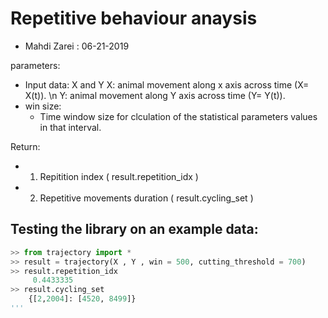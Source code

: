 

# Repetitive behaviour anaysis
* Mahdi Zarei : 06-21-2019

parameters:
* Input data: X and Y
    X: animal movement along x axis across time (X= X(t)). \n
    Y: animal movement along Y axis across time (Y= Y(t)). 
* win size:
    - Time window size for clculation of the statistical parameters values in that interval.
   
Return:
* 1. Repitition index ( result.repetition_idx )
* 2. Repetitive movements duration ( result.cycling_set )


## Testing the library on an example data:

```python
>> from trajectory import *
>> result = trajectory(X , Y , win = 500, cutting_threshold = 700)
>> result.repetition_idx 
     0.4433335
>> result.cycling_set
    {[2,2004]: [4520, 8499]}
'''
